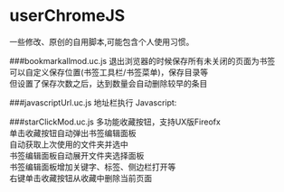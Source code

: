 userChromeJS
============
一些修改、原创的自用脚本,可能包含个人使用习惯。

###bookmarkallmod.uc.js
退出浏览器的时候保存所有未关闭的页面为书签<br /> 
可以自定义保存位置(书签工具栏/书签菜单)，保存目录等<br /> 
但设置了保存次数之后，达到数量会自动删除较早的条目

###javascriptUrl.uc.js
地址栏执行 Javascript:

###starClickMod.uc.js
多功能收藏按钮，支持UX版Fireofx<br /> 
单击收藏按钮自动弹出书签编辑面板<br /> 
自动获取上次使用的文件夹并选中<br /> 
书签编辑面板自动展开文件夹选择面板<br /> 
书签编辑面板增加关键字、标签、侧边栏打开等<br /> 
右键单击收藏按钮从收藏中删除当前页面